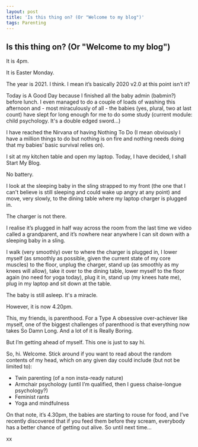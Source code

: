 ```yaml
---
layout: post
title: 'Is this thing on? (Or "Welcome to my blog")'
tags: Parenting
---
```


## Is this thing on?  (Or "Welcome to my blog")

It is 4pm.

It is Easter Monday.

The year is 2021.  I think.  I mean it’s basically 2020 v2.0 at this point isn’t it?

Today is A Good Day because I finished all the baby admin (babmin?) before lunch. I even managed to do a couple of loads of washing this afternoon and - most miraculously of all - the babies (yes, plural, two at last count) have slept for long enough for me to do some study (current module: child psychology. It's a double edged sword…)

I have reached the Nirvana of having Nothing To Do (I mean obviously I have a million things to do but nothing is on fire and nothing needs doing that my babies’ basic survival relies on).

I sit at my kitchen table and open my laptop.  Today, I have decided, I shall Start My Blog.

No battery.

I look at the sleeping baby in the sling strapped to my front (the one that I can't believe is still sleeping and could wake up angry at any point) and move, very slowly, to the dining table where my laptop charger is plugged in.

The charger is not there.

I realise it’s plugged in half way across the room from the last time we video called a grandparent, and it’s nowhere near anywhere I can sit down with a sleeping baby in a sling.

I walk (very smoothly) over to where the charger is plugged in, I lower myself (as smoothly as possible, given the current state of my core muscles) to the floor, unplug the charger, stand up (as smoothly as my knees will allow), take it over to the dining table, lower myself to the floor again (no need for yoga today), plug it in, stand up (my knees hate me), plug in my laptop and sit down at the table.

The baby is still asleep. It's a miracle.

However, it is now 4.20pm.

This, my friends, is parenthood.  For a Type A obsessive over-achiever like myself, one of the biggest challenges of parenthood is that everything now takes So Damn Long.  And a lot of it is Really Boring.

But I’m getting ahead of myself.  This one is just to say hi.

So, hi.  Welcome.  Stick around if you want to read about the random contents of my head, which on any given day could include (but not be limited to):

* Twin parenting (of a non insta-ready nature)
* Armchair psychology (until I’m qualified, then I guess chaise-longue psychology?)
* Feminist rants
* Yoga and mindfulness

On that note, it’s 4.30pm, the babies are starting to rouse for food, and I’ve recently discovered that if you feed them before they scream, everybody has a better chance of getting out alive. So until next time…

xx

